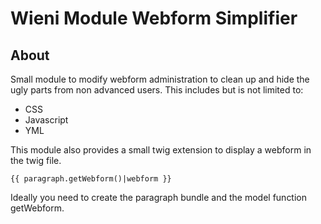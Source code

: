 # Wieni Module Webform Simplifier

## About

Small module to modify webform administration to clean up and hide the ugly parts from non advanced users. This includes but is not limited to:

- CSS
- Javascript
- YML

This module also provides a small twig extension to display a webform in the twig file.

```
{{ paragraph.getWebform()|webform }}
```

Ideally you need to create the paragraph bundle and the model function getWebform.
